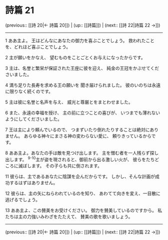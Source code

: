 # 詩篇 21

(previous:: [[詩 20|← 詩篇 20]]) | (up:: [[詩篇]]) | (next:: [[詩 22|詩篇 22 →]])

***


1 ああ主よ。 王はどんなにあなたの御力を喜ぶことでしょう。 救われたことを、どれほど喜ぶことでしょう。 

2 主が願いをかなえ、 望むものをことごとくお与えになったからです。 

3 主は、名誉と繁栄が保証された王座に彼を迎え、 純金の王冠をかぶせてくださいました。 

4 満ち足りた長寿を求める王の願いを 聞き届けられました。 彼のいのちは永遠に限りなく続くのです。 

5 主は彼に名誉と名声を与え、 威光と尊厳とをまとわせました。 

6 また、永遠の幸福を授け、 主の前に立つことの喜びが、 いつまでも薄れないようにしてくださいました。 

7 王は主により頼んでいるので、 つまずいたり倒れたりすることは絶対にありません。 あらゆる神々にまさる神の変わらない愛に、 頼りきっているからです。 

8 ああ主よ。あなたの手は敵を見つけ出します。 主を憎む者を一人残らず探し出します。 <sup class="versenum">9-10</sup>主が姿を現されると、御前から出る激しい火が、 彼らをたちどころに滅ぼします。 その子らも共に倒されます。 

11 彼らは、主であるあなたに陰謀を企んだからです。 しかし、そんな計画が成功するはずはありません。 

12 彼らは、主の矢にねらわれているのを知り、 あわてて向きを変え、一目散に逃げるでしょう。 

13 ああ主よ、この賛美をお受けください。 御力を賛美しているのですから。 私たちは主の力強いみわざをたたえて、 賛美の歌を歌いましょう。

***

(previous:: [[詩 20|← 詩篇 20]]) | (up:: [[詩篇]]) | (next:: [[詩 22|詩篇 22 →]])
